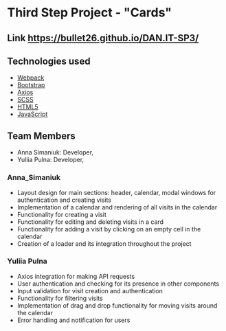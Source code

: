 # Third Step Project - "Cards"

## Link https://bullet26.github.io/DAN.IT-SP3/

## Technologies used

-   [Webpack](https://webpack.js.org/)
-   [Bootstrap](https://getbootstrap.com/)
-   [Axios](https://axios-http.com/ru/docs/intro)
-   [SCSS](https://sass-lang.com/documentation/)
-   [HTML5](https://developer.mozilla.org/ru/docs/Glossary/HTML5)
-   [JavaScript](https://developer.mozilla.org/ru/docs/Web/JavaScript)

## Team Members

-   Anna Simaniuk: Developer,
-   Yuliia Pulna: Developer,

### Anna_Simaniuk

-   Layout design for main sections: header, calendar, modal windows for authentication and creating visits
-   Implementation of a calendar and rendering of all visits in the calendar
-   Functionality for creating a visit
-   Functionality for editing and deleting visits in a card
-   Functionality for adding a visit by clicking on an empty cell in the calendar
-   Creation of a loader and its integration throughout the project

### Yuliia Pulna

-   Axios integration for making API requests
-   User authentication and checking for its presence in other components
-   Input validation for visit creation and authentication
-   Functionality for filtering visits
-   Implementation of drag and drop functionality for moving visits around the calendar
-   Error handling and notification for users
